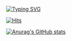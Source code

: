 [![Typing SVG](https://readme-typing-svg.demolab.com/?lines=O+p+e+n+;S+o+u+r+c+e;P+r+o+g+r+a+m+m+i+n+g)](https://git.io/typing-svg)
	
[![Hits](https://hits.seeyoufarm.com/api/count/incr/badge.svg?url=https%3A%2F%2Fgithub.com%2Fgjbae1212%2Fhit-counter)](https://hits.seeyoufarm.com)

[![Anurag's GitHub stats](https://github-readme-stats.vercel.app/api?username=UnjenN)](https://github.com/UnjenN/github-readme-stats)
<!--
**UnjenN/UnjenN** is a ✨ _special_ ✨ repository because its `README.md` (this file) appears on your GitHub profile.

Here are some ideas to get you started:

- 🔭 I’m currently working on ...
- 🌱 I’m currently learning ...
- 👯 I’m looking to collaborate on ...
- 🤔 I’m looking for help with ...
- 💬 Ask me about ...
- 📫 How to reach me: ...
- 😄 Pronouns: ...
- ⚡ Fun fact: ...
-->
